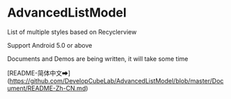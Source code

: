 # AdvancedListModel
List of multiple styles based on Recyclerview

Support Android 5.0 or above

Documents and Demos are being written, it will take some time

[README-简体中文➡]️ (https://github.com/DevelopCubeLab/AdvancedListModel/blob/master/Document/README-Zh-CN.md)